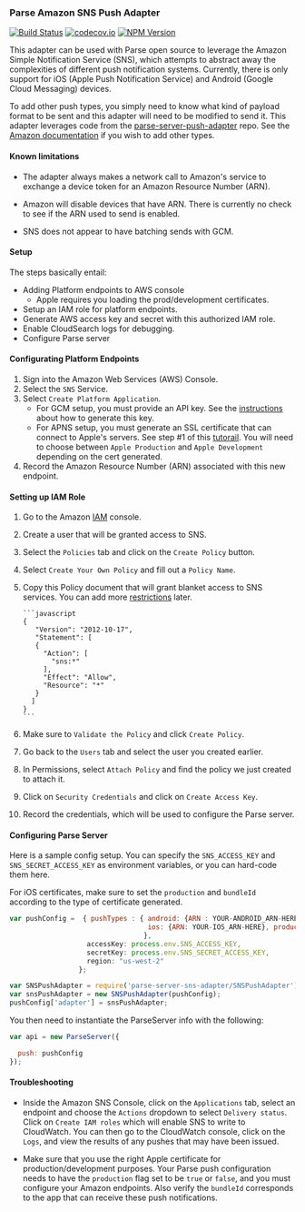 ### Parse Amazon SNS Push Adapter

[![Build
Status](https://travis-ci.org/parse-server-modules/parse-server-sns-adapter.svg?branch=master)](https://travis-ci.org/parse-server-modules/parse-server-sns-adapter)
[![codecov.io](https://codecov.io/github/parse-server-modules/parse-server-sns-adapter/coverage.svg?branch=master)](https://codecov.io/github/parse-server-modules/parse-server-sns-adapter?branch=master)
[![NPM Version](https://img.shields.io/npm/v/parse-server-sns-adapter.svg?style=flat-square)](https://www.npmjs.com/package/parse-server-sns-adapter)

This adapter can be used with Parse open source to leverage the Amazon Simple Notification Service (SNS), which attempts to abstract away the complexities of different push notification systems.  Currently, there is only support for iOS (Apple Push Notification Service) and Android (Google Cloud Messaging) devices.  

To add other push types, you simply need to know what kind of payload format to be sent and this adapter will need to be modified to send it.  This adapter leverages code from the [parse-server-push-adapter](https://github.com/parse-server-modules/parse-server-push-adapter) repo.  See the [Amazon documentation](http://docs.aws.amazon.com/sns/latest/dg/mobile-push-send-custommessage.html) if you wish to add other types.

#### Known limitations

* The adapter always makes a network call to Amazon's service to exchange a device token for an Amazon Resource Number (ARN).   

* Amazon will disable devices that have ARN.  There is currently no check to see if the ARN used to send is enabled.

* SNS does not appear to have batching sends with GCM.

#### Setup

The steps basically entail:

* Adding Platform endpoints to AWS console
   * Apple requires you loading the prod/development certificates.
* Setup an IAM role for platform endpoints.
* Generate AWS access key and secret with this authorized IAM role.
* Enable CloudSearch logs for debugging.
* Configure Parse server

#### Configurating Platform Endpoints

1. Sign into the Amazon Web Services (AWS) Console.
2. Select the `SNS` Service.
3. Select `Create Platform Application`.
     * For GCM setup, you must provide an API key.  See the [instructions](https://github.com/ParsePlatform/parse-server/wiki/Push#gcm-android) about how to generate this key.
     * For APNS setup, you must generate an SSL certificate that can connect to Apple's servers.  See step #1 of this [tutorail](https://github.com/ParsePlatform/PushTutorial/blob/master/iOS/README.md#1-creating-the-ssl-certificate).  You will need to choose between `Apple Production` and `Apple Development` depending on the cert generated.
4. Record the Amazon Resource Number (ARN) associated with this new endpoint.

#### Setting up IAM Role

1. Go to the Amazon [IAM](https://console.aws.amazon.com/iam/home?#home) console.
2. Create a user that will be granted access to SNS.
3. Select the `Policies` tab and click on the `Create Policy` button.
4. Select `Create Your Own Policy` and fill out a `Policy Name`.
5. Copy this Policy document that will grant blanket access to SNS services.  You can add more [restrictions](http://docs.aws.amazon.com/sns/latest/dg/AccessPolicyLanguage_UseCases_Sns.html) later.

       ```javascript
       {
          "Version": "2012-10-17",
          "Statement": [
          {
            "Action": [
              "sns:*"
            ],
            "Effect": "Allow",
            "Resource": "*"
          }
         ]
       }
       ```
6. Make sure to `Validate the Policy` and click `Create Policy`.
7. Go back to the `Users` tab and select the user you created earlier.
8. In Permissions, select `Attach Policy` and find the policy we just created to attach it.
9. Click on `Security Credentials` and click on `Create Access Key`.
10. Record the credentials, which will be used to configure the Parse server.

#### Configuring Parse Server

Here is a sample config setup.  You can specify the `SNS_ACCESS_KEY` and `SNS_SECRET_ACCESS_KEY`
as environment variables, or you can hard-code them here.  

For iOS certificates, make sure to set the `production` and `bundleId` according to the type
of certificate generated.

```javascript
var pushConfig =  { pushTypes : { android: {ARN : YOUR-ANDROID_ARN-HERE},
                                  ios: {ARN: YOUR-IOS_ARN-HERE}, production: false, bundleId: "beta.parseplatform.yourappname"}
                                 },
                   accessKey: process.env.SNS_ACCESS_KEY,
                   secretKey: process.env.SNS_SECRET_ACCESS_KEY,
                   region: "us-west-2"
                 };

var SNSPushAdapter = require('parse-server-sns-adapter/SNSPushAdapter').default;
var snsPushAdapter = new SNSPushAdapter(pushConfig);
pushConfig['adapter'] = snsPushAdapter;
```

You then need to instantiate the ParseServer info with the following:

```javascript
var api = new ParseServer({

  push: pushConfig
});
```

#### Troubleshooting

* Inside the Amazon SNS Console, click on the `Applications` tab, select an endpoint and choose the
`Actions` dropdown to select `Delivery status`.  Click on `Create IAM roles` which will enable SNS to write to CloudWatch.   You can then go to the CloudWatch console, click on the `Logs`, and view the results of any pushes that may have been issued.

* Make sure that you use the right Apple certificate for production/development purposes.  Your Parse push configuration needs to have the `production` flag set to be `true` or `false`, and you must configure your Amazon endpoints.  Also verify the `bundleId` corresponds to the app that can receive these push notifications.
